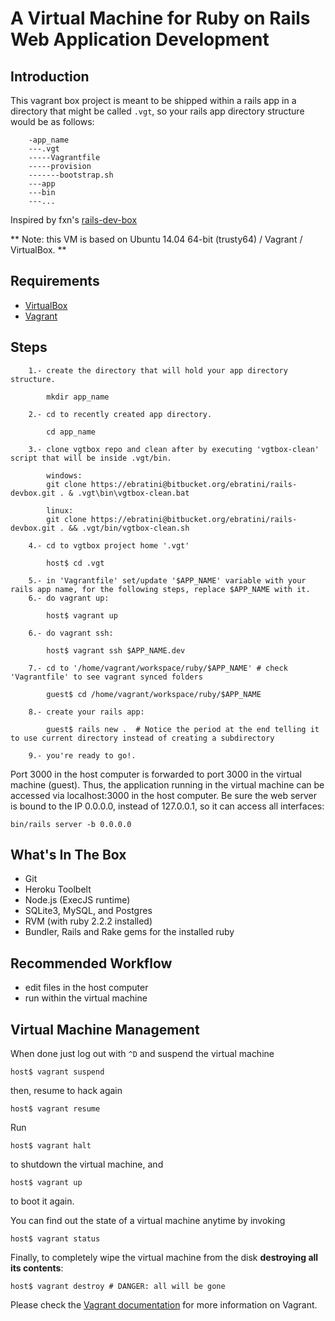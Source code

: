 # A Virtual Machine for Ruby on Rails Web Application Development

## Introduction

This vagrant box project is meant to be shipped within a rails app in a directory that might be called `.vgt`,
so your rails app directory structure would be as follows:

```
    -app_name
    ---.vgt
    -----Vagrantfile
    -----provision
    -------bootstrap.sh
    ---app
    ---bin
    ---...
```

Inspired by fxn's [rails-dev-box](https://github.com/rails/rails-dev-box)

** Note: this VM is based on Ubuntu 14.04 64-bit (trusty64) / Vagrant / VirtualBox. **

## Requirements

* [VirtualBox](https://www.virtualbox.org)
* [Vagrant](http://vagrantup.com)

## Steps

```
    1.- create the directory that will hold your app directory structure.
        
        mkdir app_name
    
    2.- cd to recently created app directory.
    
        cd app_name
        
    3.- clone vgtbox repo and clean after by executing 'vgtbox-clean' script that will be inside .vgt/bin.
    
        windows:
        git clone https://ebratini@bitbucket.org/ebratini/rails-devbox.git . & .vgt\bin\vgtbox-clean.bat

        linux:
        git clone https://ebratini@bitbucket.org/ebratini/rails-devbox.git . && .vgt/bin/vgtbox-clean.sh

    4.- cd to vgtbox project home '.vgt'
    
        host$ cd .vgt
    
    5.- in 'Vagrantfile' set/update '$APP_NAME' variable with your rails app name, for the following steps, replace $APP_NAME with it.
    6.- do vagrant up:
    
        host$ vagrant up
        
    6.- do vagrant ssh:
    
        host$ vagrant ssh $APP_NAME.dev
        
    7.- cd to '/home/vagrant/workspace/ruby/$APP_NAME' # check 'Vagrantfile' to see vagrant synced folders
        
        guest$ cd /home/vagrant/workspace/ruby/$APP_NAME
    
    8.- create your rails app:
    
        guest$ rails new .  # Notice the period at the end telling it to use current directory instead of creating a subdirectory

    9.- you're ready to go!.
```

Port 3000 in the host computer is forwarded to port 3000 in the virtual machine (guest). Thus, the application running in the virtual machine can be accessed via localhost:3000 in the host computer. Be sure the web server is bound to the IP 0.0.0.0, instead of 127.0.0.1, so it can access all interfaces:

    bin/rails server -b 0.0.0.0

## What's In The Box

* Git
* Heroku Toolbelt
* Node.js (ExecJS runtime)
* SQLite3, MySQL, and Postgres
* RVM (with ruby 2.2.2 installed)
* Bundler, Rails and Rake gems for the installed ruby


## Recommended Workflow

* edit files in the host computer
* run within the virtual machine

## Virtual Machine Management

When done just log out with `^D` and suspend the virtual machine

    host$ vagrant suspend

then, resume to hack again

    host$ vagrant resume

Run

    host$ vagrant halt

to shutdown the virtual machine, and

    host$ vagrant up

to boot it again.

You can find out the state of a virtual machine anytime by invoking

    host$ vagrant status

Finally, to completely wipe the virtual machine from the disk **destroying all its contents**:

    host$ vagrant destroy # DANGER: all will be gone

Please check the [Vagrant documentation](http://vagrantup.com/v1/docs/index.html) for more information on Vagrant.